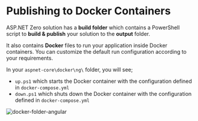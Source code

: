 # Publishing to Docker Containers

ASP.NET Zero solution has a **build folder** which contains a PowerShell script to **build & publish** your solution to the **output** folder. 

It also contains **Docker** files to run your application inside Docker containers. You can customize the default run configuration according to your requirements. 

In your `aspnet-core\docker\ng\` folder, you will see;

* `up.ps1`  which starts the Docker container with the configuration defined in `docker-compose.yml`
* `down.ps1`  which shuts down the Docker container with the configuration defined in `docker-compose.yml`

![docker-folder-angular](images/docker-folder-angular.jpg)
